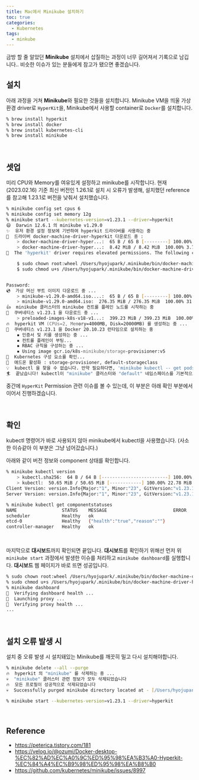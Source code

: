 ```yaml
---
title: Mac에서 Minikube 설치하기
toc: true
categories:
  - Kubernetes
tags:
  - minkube
---
```


금방 할 줄 알았던 **Minikube** 설치에서 삽질하는 과정이 너무 길어져서 기록으로 남깁니다.. 비슷한 이슈가 있는 분들에게 참고가 됐으면 좋겠습니다.


## 설치

아래 과정을 거쳐 **Minikube**와 필요한 것들을 설치합니다. Minikube VM을 띄울 가상환경 driver로 `HyperKit`을, Minikube에서 사용할 container로 `Docker`를 설치합니다.

```zsh
% brew install hyperkit
% brew install docker
% brew install kubernetes-cli
% brew install minikube
```

<br>

## 셋업
미리 CPU와 Memory를 여유있게 설정하고 minikube를 시작합니다. 현재(2023.02.16) 기준 최신 버전인 1.26.1로 설치 시 오류가 발생해, 설치했던 reference를 참고해 1.23.1로 버전을 낮춰서 설치했습니다.

```zsh
% minikube config set cpus 6
% minikube config set memory 12g
% minikube start --kubernetes-version=v1.23.1 --driver=hyperkit
😄  Darwin 12.6.1 의 minikube v1.29.0
✨  유저 환경 설정 정보에 기반하여 hyperkit 드라이버를 사용하는 중
💾  드라이버 docker-machine-driver-hyperkit 다운로드 중 :
    > docker-machine-driver-hyper...:  65 B / 65 B [---------] 100.00% ? p/s 0s
    > docker-machine-driver-hyper...:  8.42 MiB / 8.42 MiB  100.00% 3.79 MiB p/
🔑  The 'hyperkit' driver requires elevated permissions. The following commands will be executed:

    $ sudo chown root:wheel /Users/hyojupark/.minikube/bin/docker-machine-driver-hyperkit 
    $ sudo chmod u+s /Users/hyojupark/.minikube/bin/docker-machine-driver-hyperkit 


Password:
💿  가상 머신 부트 이미지 다운로드 중 ...
    > minikube-v1.29.0-amd64.iso....:  65 B / 65 B [---------] 100.00% ? p/s 0s
    > minikube-v1.29.0-amd64.iso:  276.35 MiB / 276.35 MiB  100.00% 31.85 MiB p
👍  minikube 클러스터의 minikube 컨트롤 플레인 노드를 시작하는 중
💾  쿠버네티스 v1.23.1 을 다운로드 중 ...
    > preloaded-images-k8s-v18-v1...:  399.23 MiB / 399.23 MiB  100.00% 31.58 M
🔥  hyperkit VM (CPUs=2, Memory=4000MB, Disk=20000MB) 를 생성하는 중 ...
🐳  쿠버네티스 v1.23.1 을 Docker 20.10.23 런타임으로 설치하는 중
    ▪ 인증서 및 키를 생성하는 중 ...
    ▪ 컨트롤 플레인이 부팅...
    ▪ RBAC 규칙을 구성하는 중 ...
    ▪ Using image gcr.io/k8s-minikube/storage-provisioner:v5
🔎  Kubernetes 구성 요소를 확인...
🌟  애드온 활성화 : storage-provisioner, default-storageclass
💡  kubectl 을 찾을 수 없습니다. 만약 필요하다면, 'minikube kubectl -- get pods -A'를 시도합니다.
🏄  끝났습니다! kubectl이 "minikube" 클러스터와 "default" 네임스페이스를 기본적으로 사용하도록 구성되었습니다.
```

중간에 `HyperKit` Permission 관련 이슈를 볼 수 있는데, 이 부분은 아래 확인 부분에서 이어서 진행하겠습니다.

<br>

## 확인
kubectl 명령어가 바로 사용되지 않아 minikube에서 kubectl을 사용했습니다. (사소한 이슈같아 이 부분은 그냥 넘어갔습니다.)

아래와 같이 버전 정보와 component 상태를 확인합니다.

```zsh
% minikube kubectl version
    > kubectl.sha256:  64 B / 64 B [-------------------------] 100.00% ? p/s 0s
    > kubectl:  50.65 MiB / 50.65 MiB [------------] 100.00% 22.78 MiB p/s 2.4s
Client Version: version.Info{Major:"1", Minor:"23", GitVersion:"v1.23.1", GitCommit:"86ec240af8cbd1b60bcc4c03c20da9b98005b92e", GitTreeState:"clean", BuildDate:"2021-12-16T11:41:01Z", GoVersion:"go1.17.5", Compiler:"gc", Platform:"darwin/amd64"}
Server Version: version.Info{Major:"1", Minor:"23", GitVersion:"v1.23.1", GitCommit:"86ec240af8cbd1b60bcc4c03c20da9b98005b92e", GitTreeState:"clean", BuildDate:"2021-12-16T11:34:54Z", GoVersion:"go1.17.5", Compiler:"gc", Platform:"linux/amd64"}

% minikube kubectl get componentstatuses
NAME                 STATUS    MESSAGE                         ERROR
scheduler            Healthy   ok                              
etcd-0               Healthy   {"health":"true","reason":""}   
controller-manager   Healthy   ok
```

<br>

마지막으로 **대시보드**까지 확인되면 끝입니다. **대시보드**를 확인하기 위해선 먼저 위 `minikube start` 과정에서 발생한 이슈를 처리하고 `minikube dashboard`를 실행합니다. **대시보드** 웹 페이지가 바로 뜨면 성공입니다.
```zsh
% sudo chown root:wheel /Users/hyojupark/.minikube/bin/docker-machine-driver-hyperkit 
% sudo chmod u+s /Users/hyojupark/.minikube/bin/docker-machine-driver-hyperkit 
% minikube dashboard
🤔  Verifying dashboard health ...
🚀  Launching proxy ...
🤔  Verifying proxy health ...
...
```

<br>

## 설치 오류 발생 시
설치 중 오류 발생 시 설치돼있는 Minikube를 깨끗히 밀고 다시 설치해야합니다.
```zsh
% minikube delete --all --purge
🔥  hyperkit 의 "minikube" 를 삭제하는 중 ...
💀  "minikube" 클러스터 관련 정보가 모두 삭제되었습니다
🔥  모든 프로필이 성공적으로 삭제되었습니다
💀  Successfully purged minikube directory located at - [/Users/hyojupark/.minikube]

% minikube start --kubernetes-version=v1.23.1 --driver=hyperkit
```

<br>

## Reference

- <https://peterica.tistory.com/181>
- <https://velog.io/@ozumi/Docker-desktop-%EC%82%AD%EC%A0%9C%ED%95%98%EA%B3%A0-Hyperkit-%EC%84%A4%EC%B9%98%ED%95%98%EA%B8%B0>
- <https://github.com/kubernetes/minikube/issues/8997>
